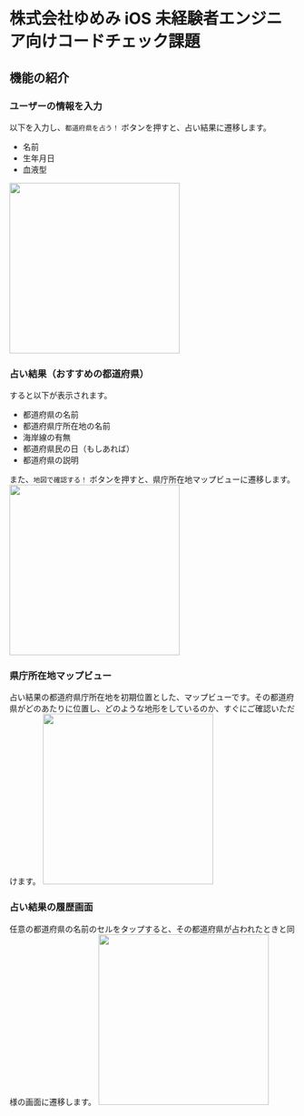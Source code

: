 # 株式会社ゆめみ iOS 未経験者エンジニア向けコードチェック課題

## 機能の紹介

### ユーザーの情報を入力
以下を入力し、`都道府県を占う！` ボタンを押すと、占い結果に遷移します。
- 名前
- 生年月日
- 血液型
<img src="https://github.com/Taichone/yumemi-ios-junior-engineer-codecheck-app/assets/86025871/61ce3703-cbef-46b1-9db0-2d19e47e4e38" width="300">

### 占い結果（おすすめの都道府県）
すると以下が表示されます。
- 都道府県の名前
- 都道府県庁所在地の名前
- 海岸線の有無
- 都道府県民の日（もしあれば）
- 都道府県の説明

また、`地図で確認する！` ボタンを押すと、県庁所在地マップビューに遷移します。
<img src="https://github.com/Taichone/yumemi-ios-junior-engineer-codecheck-app/assets/86025871/738a5624-6947-492a-80c3-fe767cb01770" width="300">

### 県庁所在地マップビュー
占い結果の都道府県庁所在地を初期位置とした、マップビューです。その都道府県がどのあたりに位置し、どのような地形をしているのか、すぐにご確認いただけます。
<img src="https://github.com/Taichone/yumemi-ios-junior-engineer-codecheck-app/assets/86025871/4a2329f4-0149-4f7c-be8b-4ac854446260" width="300">

### 占い結果の履歴画面
任意の都道府県の名前のセルをタップすると、その都道府県が占われたときと同様の画面に遷移します。
<img src="https://github.com/Taichone/yumemi-ios-junior-engineer-codecheck-app/assets/86025871/4779540d-098e-4809-817a-d91d418b9d18" width="300">

